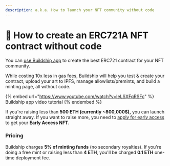 ```yaml
---
description: a.k.a. How to launch your NFT community without code
---
```


# 🐶 How to create an ERC721A NFT contract without code

You can [use Buildship app](https://app.buildship.xyz) to create the best ERC721 contract for your NFT community.&#x20;

While costing 10x less in gas fees, Buildship will help you test & create your contract, upload your art to IPFS, manage allowlists/premints, and build a minting page, all without code.

{% embed url="https://www.youtube.com/watch?v=IeLSXFqRSFc" %}
Buildship app video tutorial
{% endembed %}

If you're raising less than **500 ETH (currently \~800,000$),** you can launch straight away. If you want to raise more, you need to [apply for early access](../apply-to-closed-alpha.md) to get your **Early Access NFT.**

### Pricing

Buildship charges **5% of minting funds** (no secondary royalties). If you're doing a free mint or raising less than **4 ETH**, you'll be charged **0.1 ETH** one-time deployment fee.
